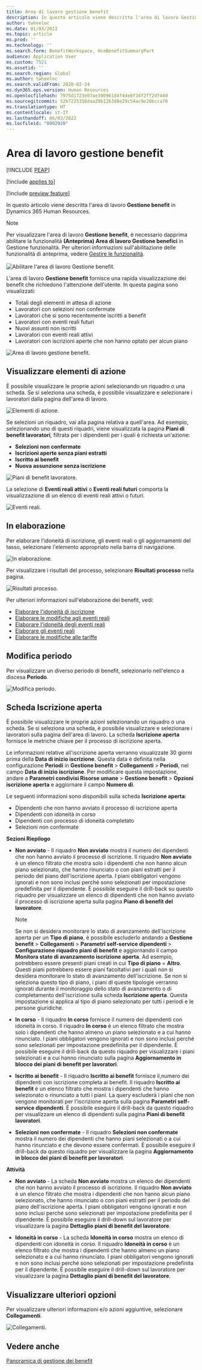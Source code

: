 ```yaml
---
title: Area di lavoro gestione benefit
description: In questo articolo viene descritta l'area di lavoro Gestione benefit in Dynamics 365 Human Resources.
author: twheeloc
ms.date: 01/03/2022
ms.topic: article
ms.prod: ''
ms.technology: ''
ms.search.form: BenefitWorkspace, HcmBenefitSummaryPart
audience: Application User
ms.custom: 7521
ms.assetid: ''
ms.search.region: Global
ms.author: twheeloc
ms.search.validFrom: 2020-02-24
ms.dyn365.ops.version: Human Resources
ms.openlocfilehash: 7975d1723e07ae390961d4f44e0f34f2ff2df44d
ms.sourcegitcommit: 52b7225350daa29b1263d8e29c54ac9e20bcca70
ms.translationtype: HT
ms.contentlocale: it-IT
ms.lasthandoff: 06/03/2022
ms.locfileid: "8902920"
---
```

# <a name="benefits-management-workspace"></a>Area di lavoro gestione benefit


[!INCLUDE [PEAP](../includes/peap-2.md)]

[!include [applies to](../includes/applies-to-hr.md)]

[!include [preview feature](./includes/preview-feature.md)]

In questo articolo viene descritta l'area di lavoro **Gestione benefit** in Dynamics 365 Human Resources.

> [!NOTE]
> Per visualizzare l'area di lavoro **Gestione benefit**, è necessario dapprima abilitare la funzionalità **(Anteprima) Area di lavoro Gestione benefici** in Gestione funzionalità. Per ulteriori informazioni sull'abilitazione delle funzionalità di anteprima, vedere [Gestire le funzionalità](hr-admin-manage-features.md).<br><br>![Abilitare l'area di lavoro Gestione benefit.](./media/hr-benefits-management-workspace-enable.png)

L'area di lavoro **Gestione benefit** fornisce una rapida visualizzazione dei benefit che richiedono l'attenzione dell'utente. In questa pagina sono visualizzati:

- Totali degli elementi in attesa di azione
- Lavoratori con selezioni non confermate
- Lavoratori che si sono recentemente iscritti a benefit
- Lavoratori con eventi reali futuri
- Nuovi assunti non iscritti
- Lavoratori con eventi reali attivi
- Lavoratori con iscrizioni aperte che non hanno optato per alcun piano

![Area di lavoro gestione benefit.](./media/hr-benefits-management-workspace.png)

## <a name="view-action-items"></a>Visualizzare elementi di azione

È possibile visualizzare le proprie azioni selezionando un riquadro o una scheda. Se si seleziona una scheda, è possibile visualizzare e selezionare i lavoratori dalla pagina dell'area di lavoro.

![Elementi di azione.](./media/hr-benefits-management-workspace-action-items.png)

Se selezioni un riquadro, vai alla pagina relativa a quell'area. Ad esempio, selezionando uno di questi riquadri, viene visualizzata la pagina **Piani di benefit lavoratori**, filtrata per i dipendenti per i quali è richiesta un'azione:

- **Selezioni non confermate**
- **Iscrizioni aperte senza piani estratti**
- **Iscritto ai benefit**
- **Nuova assunzione senza iscrizione**

![Piani di benefit lavoratore.](./media/hr-benefits-management-workspace-plans.png)

La selezione di **Eventi reali attivi** o **Eventi reali futuri** comporta la visualizzazione di un elenco di eventi reali attivi o futuri.

![Eventi reali.](./media/hr-benefits-management-workspace-life-events.png)

## <a name="processing"></a>In elaborazione

Per elaborare l'idoneità di iscrizione, gli eventi reali o gli aggiornamenti del tasso, selezionare l'elemento appropriato nella barra di navigazione.

![In elaborazione.](./media/hr-benefits-management-workspace-processing.png)

Per visualizzare i risultati del processo, selezionare **Risultati processo** nella pagina.

![Risultati processo.](./media/hr-benefits-management-workspace-process-results.png)

Per ulteriori informazioni sull'elaborazione dei benefit, vedi:

- [Elaborare l'idoneità di iscrizione](hr-benefits-process-enrollment-eligibility.md)
- [Elaborare le modifiche agli eventi reali](hr-benefits-process-life-event-changes.md)
- [Elaborare l'idoneità degli eventi reali](hr-benefits-process-life-event-eligibility.md)
- [Elaborare gli eventi reali](hr-benefits-process-life-events.md)
- [Elaborare le modifiche alle tariffe](hr-benefits-process-rate-changes.md)

## <a name="change-period"></a>Modifica periodo

Per visualizzare un diverso periodo di benefit, selezionarlo nell'elenco a discesa **Periodo**.

![Modifica periodo.](./media/hr-benefits-management-workspace-period.png)


## <a name="open-enrollment-tab"></a>Scheda Iscrizione aperta

È possibile visualizzare le proprie azioni selezionando un riquadro o una scheda. Se si seleziona una scheda, è possibile visualizzare e selezionare i lavoratori sulla pagina dell'area di lavoro.
La scheda **Iscrizione aperta** fornisce le metriche chiave per il processo di iscrizione aperta. 

Le informazioni relative all'iscrizione aperta verranno visualizzate 30 giorni prima della **Data di inizio iscrizione**. Questa data è definita nella configurazione **Periodi** in **Gestione benefit** > **Collegamenti** > **Periodi**, nel campo **Data di inizio iscrizione**.  Per modificare questa impostazione, andare a **Parametri condivisi Risorse umane** > **Gestione benefit** > **Opzioni iscrizione aperta** e aggiornare il campo **Numero di**.  

Le seguenti informazioni sono disponibili sulla scheda **Iscrizione aperta**:
 - Dipendenti che non hanno avviato il processo di iscrizione aperta
 - Dipendenti con idoneità in corso
 - Dipendenti con processo di idoneità completato
 - Selezioni non confermate

**Sezioni Riepilogo**

- **Non avviato** - Il riquadro **Non avviato** mostra il numero dei dipendenti che non hanno avviato il processo di iscrizione. Il riquadro **Non avviato** è un elenco filtrato che mostra solo i dipendenti che non hanno alcun piano selezionato, che hanno rinunciato o con piani estratti per il periodo del piano dell'iscrizione aperta. I piani obbligatori vengono ignorati e non sono inclusi perché sono selezionati per impostazione predefinita per il dipendente.  È possibile eseguire il drill-back su questo riquadro per visualizzare un elenco di dipendenti che non hanno avviato il processo di iscrizione aperta sulla pagina **Piano di benefit del lavoratore**.

  > [!NOTE]
  > Se non si desidera monitorare lo stato di avanzamento dell'iscrizione aperta per un **Tipo di piano**, è possibile escluderlo andando a **Gestione benefit** > **Collegamenti** > **Parametri self-service dipendenti** > **Configurazione riquadro piani di benefit** e aggiornando il campo **Monitora stato di avanzamento iscrizione aperta**.  Ad esempio, potrebbero essere presenti piani creati in cui **Tipo di piano** = **Altro**. Questi piani potrebbero essere piani facoltativi per i quali non si desidera monitorare lo stato di avanzamento dell'iscrizione. Se non si seleziona questo tipo di piano, i piani di queste tipologie verranno ignorati durante il monitoraggio dello stato di avanzamento o di completamento dell'iscrizione sulla scheda **Iscrizione aperta**. Questa impostazione si applica al tipo di piano selezionato per tutti i periodi e le persone giuridiche.

- **In corso** - Il riquadro **In corso** fornisce il numero dei dipendenti con idoneità in corso. Il riquadro **In corso** è un elenco filtrato che mostra solo i dipendenti che hanno almeno un piano selezionato e a cui hanno rinunciato. I piani obbligatori vengono ignorati e non sono inclusi perché sono selezionati per impostazione predefinita per il dipendente. È possibile eseguire il drill-back da questo riquadro per visualizzare i piani selezionati e a cui hanno rinunciato sulla pagina **Aggiornamento in blocco dei piani di benefit per lavoratori**.

- **Iscritto ai benefit** - Il riquadro **Iscritto ai benefit** fornisce il,numero dei dipendenti con iscrizione completa ai benefit. Il riquadro **Iscritto ai benefit** è un elenco filtrato che mostra i dipendenti che hanno selezionato o rinunciato a tutti i piani. La query escluderà i piani che non vengono monitorati per l'iscrizione aperta sulla pagina **Parametri self-service dipendenti**. È possibile eseguire il drill-back da questo riquadro per visualizzare un elenco di dipendenti sulla pagina **Piani di benefit lavoratori**.

- **Selezioni non confermate** - Il riquadro **Selezioni non confermate** mostra il numero dei dipendenti che hanno piani selezionati o a cui hanno rinunciato e che devono essere confermati. È possibile eseguire il drill-back da questo riquadro per visualizzare la pagina **Aggiornamento in blocco dei piani di benefit per lavoratori**.

**Attività**

- **Non avviato** - La scheda **Non avviato** mostra un elenco dei dipendenti che non hanno avviato il processo di iscrizione. Il riquadro **Non avviato** è un elenco filtrato che mostra i dipendenti che non hanno alcun piano selezionato, che hanno rinunciato o con piani estratti per il periodo del piano dell'iscrizione aperta. I piani obbligatori vengono ignorati e non sono inclusi perché sono selezionati per impostazione predefinita per il dipendente. È possibile eseguire il drill-down sul lavoratore per visualizzare la pagina **Dettaglio piani di benefit del lavoratore**.

- **Idoneità in corso** - La scheda **Idoneità in corso** mostra un elenco di dipendenti con idoneità in corso. Il riquadro **Idoneità in corso** è un elenco filtrato che mostra i dipendenti che hanno almeno un piano selezionato e a cui hanno rinunciato. I piani obbligatori vengono ignorati e non sono inclusi perché sono selezionati per impostazione predefinita per il dipendente. È possibile eseguire il drill-down sul lavoratore per visualizzare la pagina **Dettaglio piani di benefit del lavoratore**.

## <a name="view-more-options"></a>Visualizzare ulteriori opzioni

Per visualizzare ulteriori informazioni e/o azioni aggiuntive, selezionare **Collegamenti**.

![Collegamenti.](./media/hr-benefits-management-workspace-links.png)

## <a name="see-also"></a>Vedere anche

[Panoramica di gestione dei benefit](hr-benefits-management-overview.md)
